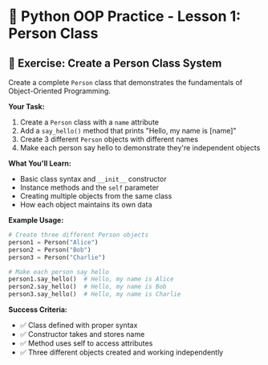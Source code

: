 # 🐍 Python OOP Practice - Lesson 1: Person Class

## 📝 Exercise: Create a Person Class System

Create a complete `Person` class that demonstrates the fundamentals of Object-Oriented Programming.

**Your Task:**
1. Create a `Person` class with a `name` attribute
2. Add a `say_hello()` method that prints "Hello, my name is [name]"
3. Create 3 different `Person` objects with different names
4. Make each person say hello to demonstrate they're independent objects

**What You'll Learn:**
- Basic class syntax and `__init__` constructor
- Instance methods and the `self` parameter
- Creating multiple objects from the same class
- How each object maintains its own data

**Example Usage:**
```python
# Create three different Person objects
person1 = Person("Alice")
person2 = Person("Bob")
person3 = Person("Charlie")

# Make each person say hello
person1.say_hello()  # Hello, my name is Alice
person2.say_hello()  # Hello, my name is Bob
person3.say_hello()  # Hello, my name is Charlie
```

**Success Criteria:**
- ✅ Class defined with proper syntax
- ✅ Constructor takes and stores name
- ✅ Method uses self to access attributes
- ✅ Three different objects created and working independently
